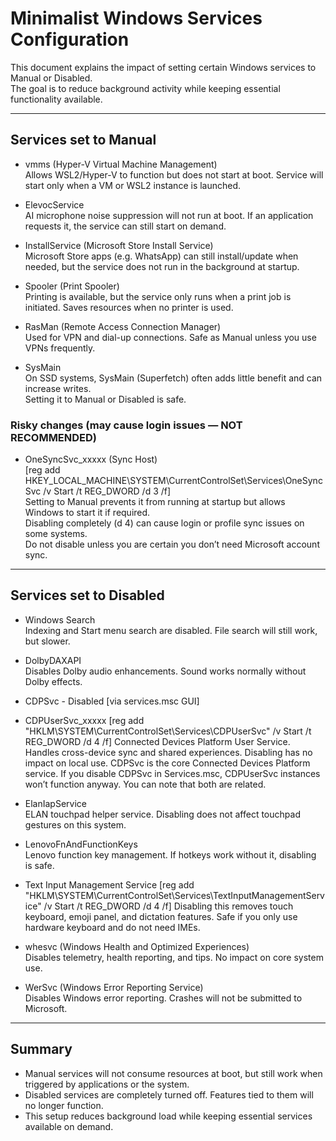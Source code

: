 # Minimalist Windows Services Configuration

This document explains the impact of setting certain Windows services to Manual or Disabled.  
The goal is to reduce background activity while keeping essential functionality available.

---

## Services set to Manual

- vmms (Hyper-V Virtual Machine Management)  
  Allows WSL2/Hyper-V to function but does not start at boot. Service will start only when a VM or WSL2 instance is launched.

- ElevocService  
  AI microphone noise suppression will not run at boot. If an application requests it, the service can still start on demand.

- InstallService (Microsoft Store Install Service)  
  Microsoft Store apps (e.g. WhatsApp) can still install/update when needed, but the service does not run in the background at startup.

- Spooler (Print Spooler)  
  Printing is available, but the service only runs when a print job is initiated. Saves resources when no printer is used.

- RasMan (Remote Access Connection Manager)  
  Used for VPN and dial-up connections. Safe as Manual unless you use VPNs frequently.

- SysMain  
  On SSD systems, SysMain (Superfetch) often adds little benefit and can increase writes.  
  Setting it to Manual or Disabled is safe.

### Risky changes (may cause login issues — NOT RECOMMENDED)
- OneSyncSvc_xxxxx (Sync Host)  
  [reg add HKEY_LOCAL_MACHINE\SYSTEM\CurrentControlSet\Services\OneSyncSvc /v Start /t REG_DWORD /d 3 /f]  
  Setting to Manual prevents it from running at startup but allows Windows to start it if required.  
  Disabling completely (d 4) can cause login or profile sync issues on some systems.  
  Do not disable unless you are certain you don’t need Microsoft account sync.
  
---

## Services set to Disabled

- Windows Search  
  Indexing and Start menu search are disabled. File search will still work, but slower.

- DolbyDAXAPI  
  Disables Dolby audio enhancements. Sound works normally without Dolby effects.

- CDPSvc - Disabled [via services.msc GUI]
- CDPUserSvc_xxxxx  [reg add "HKLM\SYSTEM\CurrentControlSet\Services\CDPUserSvc" /v Start /t REG_DWORD /d 4 /f]
  Connected Devices Platform User Service. Handles cross-device sync and shared experiences. Disabling has no impact on local use. 
  CDPSvc is the core Connected Devices Platform service. If you disable CDPSvc in Services.msc, CDPUserSvc instances won’t function anyway. 
  You can note that both are related.

- ElanIapService  
  ELAN touchpad helper service. Disabling does not affect touchpad gestures on this system.

- LenovoFnAndFunctionKeys  
  Lenovo function key management. If hotkeys work without it, disabling is safe.

- Text Input Management Service [reg add "HKLM\SYSTEM\CurrentControlSet\Services\TextInputManagementService" /v Start /t REG_DWORD /d 4 /f] 
  Disabling this removes touch keyboard, emoji panel, and dictation features. 
  Safe if you only use hardware keyboard and do not need IMEs.

- whesvc (Windows Health and Optimized Experiences)  
  Disables telemetry, health reporting, and tips. No impact on core system use.

- WerSvc (Windows Error Reporting Service)  
  Disables Windows error reporting. Crashes will not be submitted to Microsoft.

---

## Summary

- Manual services will not consume resources at boot, but still work when triggered by applications or the system.  
- Disabled services are completely turned off. Features tied to them will no longer function.  
- This setup reduces background load while keeping essential services available on demand.

